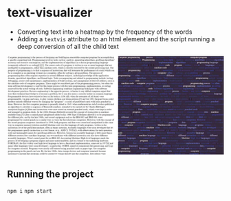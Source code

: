 # text-visualizer
- Converting text into a heatmap by the frequency of the words
- Adding a `textvis` attribute to an html element and the script running a deep conversion of all the child text

![demo screenshot](https://github.com/laligelencser/text-visualizer/blob/master/demo/text-vis-screenshot.jpg?raw=true)

## Running the project
`npm i`
`npm start`
